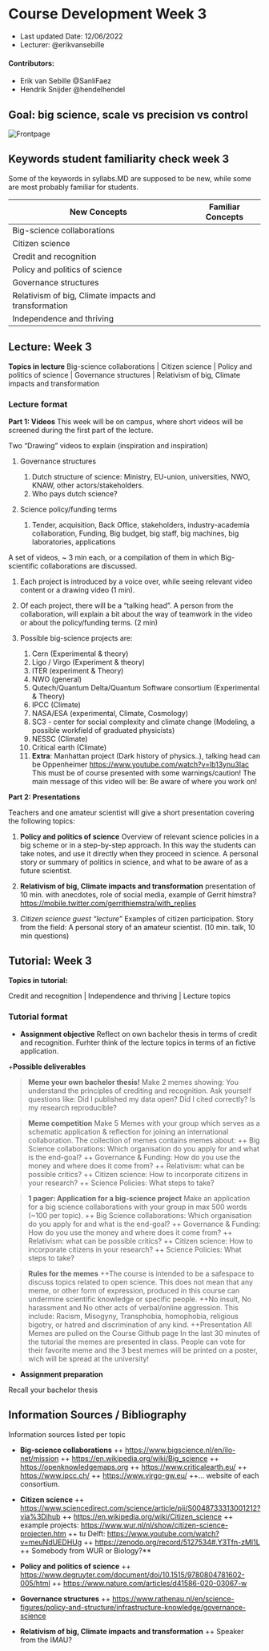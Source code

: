 # Course Development Week 3

+ Last updated Date: 12/06/2022
+ Lecturer:  @erikvansebille

#### Contributors: 
+ Erik van Sebille @SanliFaez 
+ Hendrik Snijder @hendelhendel



## Goal: big science, scale vs precision vs control

![Frontpage](https://github.com/hendelhendel/OS4Physicists/blob/25c496872fc470f2e8701d5c636e4c963edd51f5/CourseDevelopment/Week1/Chapter1.jpg?raw=true)


## Keywords student familiarity check week 3
Some of the keywords in syllabs.MD are supposed to be new, while some are most probably familiar for students.

|**New Concepts**|**Familiar Concepts**|
|----------------|---------------|
|Big-science collaborations ||
|Citizen science ||
|Credit and recognition ||
|Policy and politics of science ||
|Governance structures||
|Relativism of big, Climate impacts and transformation||
|Independence and thriving||


## Lecture: Week 3
**Topics in lecture**
Big-science collaborations | Citizen science | Policy and politics of science | Governance structures | Relativism of big, Climate impacts and transformation


### Lecture format
**Part 1: Videos**
This week will be on campus, where short videos will be screened during the first part of the lecture. 

Two “Drawing” videos to explain (inspiration and inspiration)
1. Governance structures
    1. Dutch structure of science: Ministry, EU-union, universities, NWO, KNAW, other actors/stakeholders. 
    2. Who pays dutch science? 

2. Science policy/funding terms
    1. Tender, acquisition, Back Office, stakeholders, industry-academia collaboration, Funding, Big budget, big staff, big machines, big laboratories, applications


A set of videos, ~ 3 min each, or a compilation of them in which Big-scientific collaborations are discussed. 
1. Each project is introduced  by a voice over, while seeing relevant video content or a drawing video (1 min).
2. Of each project, there will be a “talking head”. A person from the collaboration, will explain a bit about the way of teamwork in the video or about the policy/funding terms. (2 min) 

3. Possible big-science projects are: 
    1. Cern (Experimental & theory)
    2. Ligo / Virgo (Experiment & theory)
    3. ITER (experiment & Theory)
    4. NWO (general)
    5. Qutech/Quantum Delta/Quantum Software consortium (Experimental & Theory)
    6. IPCC (Climate)
    7. NASA/ESA (experimental, Climate, Cosmology)
    8. SC3 - center for social complexity and climate change (Modeling, a possible workfield of graduated physicists)
    9. NESSC (Climate)
    10. Critical earth (Climate)
    11. **Extra**: Manhattan project (Dark history of physics..), talking head can be Oppenheimer https://www.youtube.com/watch?v=lb13ynu3Iac This must be of course presented with some warnings/caution! The main message of this video will be: Be aware of where you work on!


**Part 2: Presentations**

Teachers and one amateur scientist will give a short presentation covering the following topics: 

1. **Policy and politics of science** Overview of relevant science policies in a big scheme or in a step-by-step approach. In this way the students can take notes, and use it directly when they proceed in science.
A personal story or summary of politics in science, and what to be aware of as a future scientist.

2. **Relativism of big, Climate impacts and transformation** 
presentation of 10 min. with anecdotes, role of social media, example of Gerrit himstra? https://mobile.twitter.com/gerrithiemstra/with_replies 

3. *Citizen science guest “lecture”* Examples of citizen participation. Story from the field: A personal story of an amateur scientist. (10 min. talk, 10 min questions)


## Tutorial: Week 3
**Topics in tutorial:**

Credit and recognition | Independence and thriving | Lecture topics 

### Tutorial format
+ **Assignment objective**
Reflect on own bachelor thesis in terms of credit and recognition. Furhter think of the lecture topics in terms of an fictive application. 

+**Possible deliverables**

>**Meme your own bachelor thesis!** Make 2 memes showing: You understand the principles of crediting and recognition. Ask yourself questions like: Did I published my data open? Did I cited correctly? Is my research reproducible? 

>**Meme competition** Make 5 Memes with your group which serves as a schematic application & reflection for joining an international collaboration. The collection of memes contains memes about: 
++ Big Science collaborations: Which organisation do you apply for and what is the end-goal?
++ Governance & Funding: How do you use the money and where does it come from?
++ Relativism: what can be possible critics?
++ Citizen science: How to incorporate citizens in your research?
++ Science Policies: What steps to take?

>**1 pager: Application for a big-science project** Make an application for a big science collaborations with your group in max 500 words (~100 per topic). 
++ Big Science collaborations: Which organisation do you apply for and what is the end-goal?
++ Governance & Funding: How do you use the money and where does it come from?
++ Relativism: what can be possible critics?
++ Citizen science: How to incorporate citizens in your research?
++ Science Policies: What steps to take?


>**Rules for the memes**
++The course is intended to be a safespace to discuss topics related to open science. This does not mean that any meme, or other form of expression, produced in this course can undermine scientific knowledge or specific people. 
++No insult, No harassment and No other acts of verbal/online aggression. This include: Racism, Misogyny, Transphobia, homophobia, religious bigotry, or hatred and discrimination of any kind. 
++Presentation All Memes are pulled on the Course Github page
In the last 30 minutes of the tutorial the memes are presented in class. People can vote for their favorite meme and the 3 best memes will be printed on a poster, wich will be spread at the university! 



+ **Assignment preparation**

Recall your bachelor thesis


## Information Sources / Bibliography
Information sources listed per topic
+ **Big-science collaborations**
  ++ https://www.bigscience.nl/en/ilo-net/mission
  ++ https://en.wikipedia.org/wiki/Big_science 
  ++ https://openknowledgemaps.org
  ++ https://www.criticalearth.eu/
  ++ https://www.ipcc.ch/
  ++ https://www.virgo-gw.eu/
  ++… website of each consortium.
+ **Citizen science**
  ++ https://www.sciencedirect.com/science/article/pii/S0048733313001212?via%3Dihub 
  ++ https://en.wikipedia.org/wiki/Citizen_science 
  ++ example projects: https://www.wur.nl/nl/show/citizen-science-projecten.htm 
  ++ tu Delft: https://www.youtube.com/watch?v=meuNdUEDHUg 
  ++ https://zenodo.org/record/5127534#.Y3Tfn-zMI1L 
  ++ Somebody from WUR or Biology?**
+ **Policy and politics of science**
  ++ https://www.degruyter.com/document/doi/10.1515/9780804781602-005/html
  ++ https://www.nature.com/articles/d41586-020-03067-w 
+ **Governance structures**
  ++ https://www.rathenau.nl/en/science-figures/policy-and-structure/infrastructure-knowledge/governance-science

+ **Relativism of big, Climate impacts and transformation**
  ++ Speaker from the IMAU?

